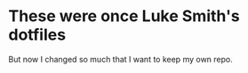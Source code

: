 # These were once Luke Smith's dotfiles

But now I changed so much that I want to keep my own repo.
